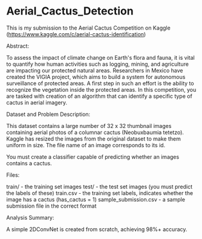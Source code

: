 # Aerial_Cactus_Detection

This is my submission to the Aerial Cactus Competition on Kaggle (https://www.kaggle.com/c/aerial-cactus-identification)

Abstract:

To assess the impact of climate change on Earth's flora and fauna, it is vital to quantify how human activities such as logging, mining, and agriculture are impacting our protected natural areas. Researchers in Mexico have created the VIGIA project, which aims to build a system for autonomous surveillance of protected areas. A first step in such an effort is the ability to recognize the vegetation inside the protected areas. In this competition, you are tasked with creation of an algorithm that can identify a specific type of cactus in aerial imagery.


Dataset and Problem Description:

This dataset contains a large number of 32 x 32 thumbnail images containing aerial photos of a columnar cactus (Neobuxbaumia tetetzo). Kaggle has resized the images from the original dataset to make them uniform in size. The file name of an image corresponds to its id.

You must create a classifier capable of predicting whether an images contains a cactus.

Files:

train/ - the training set images
test/ - the test set images (you must predict the labels of these)
train.csv - the training set labels, indicates whether the image has a cactus (has_cactus = 1)
sample_submission.csv - a sample submission file in the correct format

Analysis Summary:

A simple 2DConvNet is created from scratch, achieving 98%+ accuracy.
